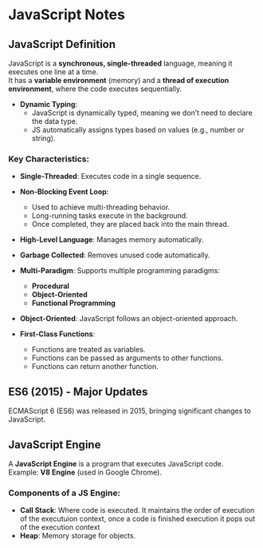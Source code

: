# JavaScript Notes

## JavaScript Definition

JavaScript is a **synchronous, single-threaded** language, meaning it executes one line at a time.  
It has a **variable environment** (memory) and a **thread of execution environment**, where the code executes sequentially.

- **Dynamic Typing**:
  - JavaScript is dynamically typed, meaning we don’t need to declare the data type.
  - JS automatically assigns types based on values (e.g., number or string).

### Key Characteristics:

- **Single-Threaded**: Executes code in a single sequence.
- **Non-Blocking Event Loop**:

  - Used to achieve multi-threading behavior.
  - Long-running tasks execute in the background.
  - Once completed, they are placed back into the main thread.

- **High-Level Language**: Manages memory automatically.
- **Garbage Collected**: Removes unused code automatically.
- **Multi-Paradigm**: Supports multiple programming paradigms:

  - **Procedural**
  - **Object-Oriented**
  - **Functional Programming**

- **Object-Oriented**: JavaScript follows an object-oriented approach.
- **First-Class Functions**:
  - Functions are treated as variables.
  - Functions can be passed as arguments to other functions.
  - Functions can return another function.

## ES6 (2015) - Major Updates

ECMAScript 6 (ES6) was released in 2015, bringing significant changes to JavaScript.

## JavaScript Engine

A **JavaScript Engine** is a program that executes JavaScript code.  
Example: **V8 Engine** (used in Google Chrome).

### Components of a JS Engine:

- **Call Stack**: Where code is executed. It maintains the order of execution of the executuion context, once a code is finished execution it pops out of the execution context
- **Heap**: Memory storage for objects.
